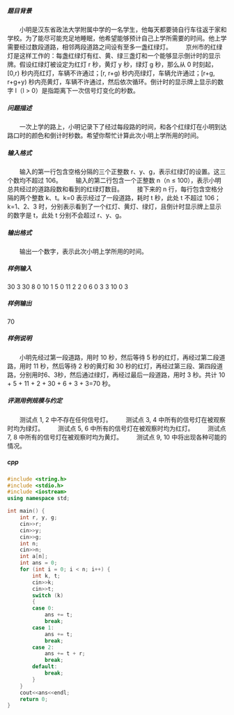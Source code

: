 ##### 题目背景
　　小明是汉东省政法大学附属中学的一名学生，他每天都要骑自行车往返于家和学校。为了能尽可能充足地睡眠，他希望能够预计自己上学所需要的时间。他上学需要经过数段道路，相邻两段道路之间设有至多一盏红绿灯。
　　京州市的红绿灯是这样工作的：每盏红绿灯有红、黄、绿三盏灯和一个能够显示倒计时的显示牌。假设红绿灯被设定为红灯 r 秒，黄灯 y 秒，绿灯 g 秒，那么从 0 时刻起，[0,r) 秒内亮红灯，车辆不许通过；[r, r+g) 秒内亮绿灯，车辆允许通过；[r+g, r+g+y) 秒内亮黄灯，车辆不许通过，然后依次循环。倒计时的显示牌上显示的数字 l（l > 0）是指距离下一次信号灯变化的秒数。
##### 问题描述
　　一次上学的路上，小明记录下了经过每段路的时间，和各个红绿灯在小明到达路口时的颜色和倒计时秒数。希望你帮忙计算此次小明上学所用的时间。
##### 输入格式
　　输入的第一行包含空格分隔的三个正整数 r、y、g，表示红绿灯的设置。这三个数均不超过 106。
　　输入的第二行包含一个正整数 n（n ≤ 100），表示小明总共经过的道路段数和看到的红绿灯数目。
　　接下来的 n 行，每行包含空格分隔的两个整数 k、t。k=0 表示经过了一段道路，耗时 t 秒，此处 t 不超过 106；k=1、2、3 时，分别表示看到了一个红灯、黄灯、绿灯，且倒计时显示牌上显示的数字是 t，此处 t 分别不会超过 r、y、g。
##### 输出格式
　　输出一个数字，表示此次小明上学所用的时间。
##### 样例输入
30 3 30
8
0 10
1 5
0 11
2 2
0 6
0 3
3 10
0 3
##### 样例输出
70
##### 样例说明
　　小明先经过第一段道路，用时 10 秒，然后等待 5 秒的红灯，再经过第二段道路，用时 11 秒，然后等待 2 秒的黄灯和 30 秒的红灯，再经过第三段、第四段道路，分别用时6、3秒，然后通过绿灯，再经过最后一段道路，用时 3 秒。共计 10 + 5 + 11 + 2 + 30 + 6 + 3 + 3=70 秒。
##### 评测用例规模与约定
　　测试点 1, 2 中不存在任何信号灯。
　　测试点 3, 4 中所有的信号灯在被观察时均为绿灯。
　　测试点 5, 6 中所有的信号灯在被观察时均为红灯。
　　测试点 7, 8 中所有的信号灯在被观察时均为黄灯。
　　测试点 9, 10 中将出现各种可能的情况。
##### cpp
```c++
#include <string.h>
#include <stdio.h>
#include <iostream>
using namespace std;

int main() {
    int r, y, g;
    cin>>r;
    cin>>y;
    cin>>g;
    int n;
    cin>>n;
    int a[n];
    int ans = 0;
    for (int i = 0; i < n; i++) {
        int k, t;
        cin>>k;
        cin>>t;
        switch (k)
        {
        case 0:
            ans += t;
            break;
        case 1:
            ans += t;
            break;
        case 2:
            ans += t + r;
            break;
        default:
            break;
        }
    }
    cout<<ans<<endl;
    return 0;
}
```
